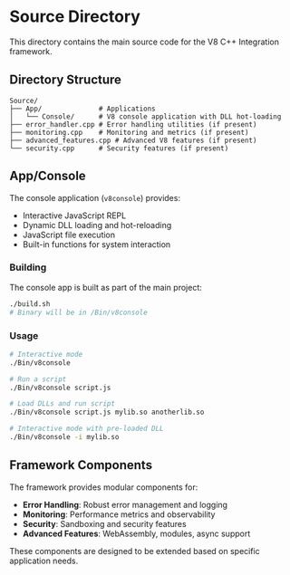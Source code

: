 # Source Directory

This directory contains the main source code for the V8 C++ Integration framework.

## Directory Structure

```
Source/
├── App/              # Applications
│   └── Console/      # V8 console application with DLL hot-loading
├── error_handler.cpp # Error handling utilities (if present)
├── monitoring.cpp    # Monitoring and metrics (if present)
├── advanced_features.cpp # Advanced V8 features (if present)
└── security.cpp      # Security features (if present)
```

## App/Console

The console application (`v8console`) provides:
- Interactive JavaScript REPL
- Dynamic DLL loading and hot-reloading
- JavaScript file execution
- Built-in functions for system interaction

### Building

The console app is built as part of the main project:
```bash
./build.sh
# Binary will be in /Bin/v8console
```

### Usage

```bash
# Interactive mode
./Bin/v8console

# Run a script
./Bin/v8console script.js

# Load DLLs and run script
./Bin/v8console script.js mylib.so anotherlib.so

# Interactive mode with pre-loaded DLL
./Bin/v8console -i mylib.so
```

## Framework Components

The framework provides modular components for:
- **Error Handling**: Robust error management and logging
- **Monitoring**: Performance metrics and observability
- **Security**: Sandboxing and security features
- **Advanced Features**: WebAssembly, modules, async support

These components are designed to be extended based on specific application needs.